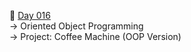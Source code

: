 :date: [Day 016](https://github.com/fernandocucci/100DaysOfPython/tree/main/Day%20016)  
-> Oriented Object Programming<br/>
-> Project: Coffee Machine (OOP Version)